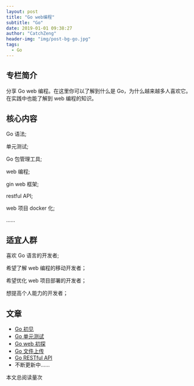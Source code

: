 ```yaml
---
layout: post
title: "Go web编程"
subtitle: "Go"
date: 2019-01-01 09:38:27
author: "CatchZeng"
header-img: "img/post-bg-go.jpg"
tags:
  - Go
---
```


## 专栏简介

分享 Go web 编程。在这里你可以了解到什么是 Go，为什么越来越多人喜欢它。在实践中也能了解到 web 编程的知识。

## 核心内容

Go 语法;

单元测试;

Go 包管理工具;

web 编程;

gin web 框架;

restful API;

web 项目 docker 化;

......

## 适宜人群

喜欢 Go 语言的开发者;

希望了解 web 编程的移动开发者；

希望优化 web 项目部署的开发者；

想提高个人能力的开发者；

## 文章

- [Go 初见](https://xiaozhuanlan.com/topic/4632709185)
- [Go 单元测试](https://xiaozhuanlan.com/topic/1846325907)
- [Go web 初探](https://xiaozhuanlan.com/topic/2957168304)
- [Go 文件上传](https://xiaozhuanlan.com/topic/7256384091)
- [Go RESTful API](https://xiaozhuanlan.com/topic/7813259064)
- 不断更新中......

<span id="busuanzi_container_page_pv">
本文总阅读量<span id="busuanzi_value_page_pv"></span>次
</span>
